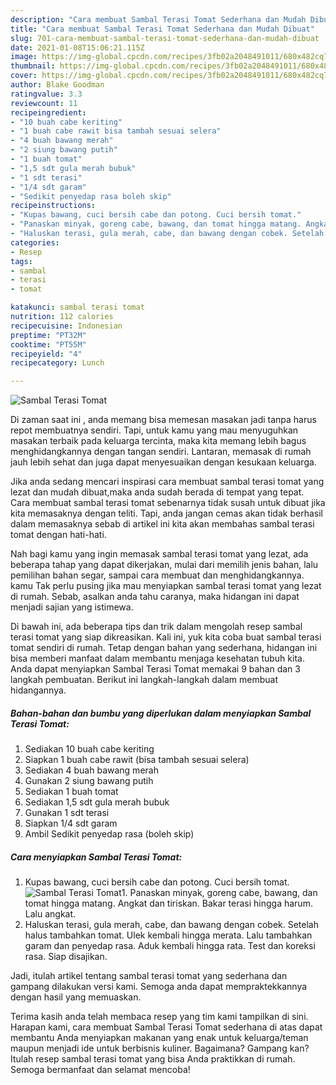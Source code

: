 ```yaml
---
description: "Cara membuat Sambal Terasi Tomat Sederhana dan Mudah Dibuat"
title: "Cara membuat Sambal Terasi Tomat Sederhana dan Mudah Dibuat"
slug: 701-cara-membuat-sambal-terasi-tomat-sederhana-dan-mudah-dibuat
date: 2021-01-08T15:06:21.115Z
image: https://img-global.cpcdn.com/recipes/3fb02a2048491011/680x482cq70/sambal-terasi-tomat-foto-resep-utama.jpg
thumbnail: https://img-global.cpcdn.com/recipes/3fb02a2048491011/680x482cq70/sambal-terasi-tomat-foto-resep-utama.jpg
cover: https://img-global.cpcdn.com/recipes/3fb02a2048491011/680x482cq70/sambal-terasi-tomat-foto-resep-utama.jpg
author: Blake Goodman
ratingvalue: 3.3
reviewcount: 11
recipeingredient:
- "10 buah cabe keriting"
- "1 buah cabe rawit bisa tambah sesuai selera"
- "4 buah bawang merah"
- "2 siung bawang putih"
- "1 buah tomat"
- "1,5 sdt gula merah bubuk"
- "1 sdt terasi"
- "1/4 sdt garam"
- "Sedikit penyedap rasa boleh skip"
recipeinstructions:
- "Kupas bawang, cuci bersih cabe dan potong. Cuci bersih tomat."
- "Panaskan minyak, goreng cabe, bawang, dan tomat hingga matang. Angkat dan tiriskan. Bakar terasi hingga harum. Lalu angkat."
- "Haluskan terasi, gula merah, cabe, dan bawang dengan cobek. Setelah halus tambahkan tomat. Ulek kembali hingga merata. Lalu tambahkan garam dan penyedap rasa. Aduk kembali hingga rata. Test dan koreksi rasa. Siap disajikan."
categories:
- Resep
tags:
- sambal
- terasi
- tomat

katakunci: sambal terasi tomat 
nutrition: 112 calories
recipecuisine: Indonesian
preptime: "PT32M"
cooktime: "PT55M"
recipeyield: "4"
recipecategory: Lunch

---
```



![Sambal Terasi Tomat](https://img-global.cpcdn.com/recipes/3fb02a2048491011/680x482cq70/sambal-terasi-tomat-foto-resep-utama.jpg)

Di zaman  saat ini , anda memang bisa memesan masakan jadi tanpa harus repot membuatnya sendiri. Tapi, untuk kamu yang mau menyuguhkan masakan terbaik pada keluarga tercinta, maka kita memang lebih bagus menghidangkannya dengan tangan sendiri. Lantaran, memasak di rumah jauh lebih sehat dan juga dapat menyesuaikan dengan kesukaan keluarga.

Jika anda sedang mencari inspirasi cara membuat sambal terasi tomat yang lezat dan mudah dibuat,maka anda sudah berada di tempat yang tepat. Cara membuat sambal terasi tomat  sebenarnya tidak susah untuk dibuat jika kita memasaknya dengan teliti. Tapi, anda jangan cemas akan tidak berhasil dalam memasaknya 
sebab di artikel ini kita akan membahas sambal terasi tomat dengan hati-hati.  



Nah bagi kamu yang ingin memasak sambal terasi tomat yang lezat, ada beberapa tahap yang dapat dikerjakan, mulai dari memilih jenis bahan, lalu pemilihan bahan segar, sampai cara membuat dan menghidangkannya. kamu Tak perlu pusing jika mau menyiapkan sambal terasi tomat yang lezat di rumah. Sebab, asalkan anda  tahu caranya, maka hidangan ini dapat menjadi sajian yang istimewa.

Di bawah ini, ada beberapa tips dan trik dalam mengolah resep sambal terasi tomat yang siap dikreasikan. Kali ini, yuk kita coba buat sambal terasi tomat sendiri di rumah. Tetap dengan bahan yang sederhana, hidangan ini bisa memberi manfaat dalam membantu menjaga kesehatan tubuh kita. Anda dapat menyiapkan Sambal Terasi Tomat memakai 9 bahan dan 3 langkah pembuatan. Berikut ini langkah-langkah dalam membuat hidangannya.

<!--inarticleads1-->

##### Bahan-bahan dan bumbu yang diperlukan dalam menyiapkan Sambal Terasi Tomat:

1. Sediakan 10 buah cabe keriting
1. Siapkan 1 buah cabe rawit (bisa tambah sesuai selera)
1. Sediakan 4 buah bawang merah
1. Gunakan 2 siung bawang putih
1. Sediakan 1 buah tomat
1. Sediakan 1,5 sdt gula merah bubuk
1. Gunakan 1 sdt terasi
1. Siapkan 1/4 sdt garam
1. Ambil Sedikit penyedap rasa (boleh skip)




<!--inarticleads2-->

##### Cara menyiapkan Sambal Terasi Tomat:

1. Kupas bawang, cuci bersih cabe dan potong. Cuci bersih tomat.
<img src="https://img-global.cpcdn.com/steps/df5e9c878825981e/160x128cq70/sambal-terasi-tomat-langkah-memasak-1-foto.jpg" alt="Sambal Terasi Tomat">1. Panaskan minyak, goreng cabe, bawang, dan tomat hingga matang. Angkat dan tiriskan. Bakar terasi hingga harum. Lalu angkat.
1. Haluskan terasi, gula merah, cabe, dan bawang dengan cobek. Setelah halus tambahkan tomat. Ulek kembali hingga merata. Lalu tambahkan garam dan penyedap rasa. Aduk kembali hingga rata. Test dan koreksi rasa. Siap disajikan.




Jadi, itulah artikel tentang  sambal terasi tomat  yang sederhana dan gampang dilakukan versi kami. Semoga anda dapat mempraktekkannya dengan hasil yang memuaskan. 

Terima kasih anda telah membaca resep yang tim kami tampilkan di sini. Harapan kami, cara membuat  Sambal Terasi Tomat sederhana di atas dapat membantu Anda menyiapkan makanan yang enak untuk keluarga/teman maupun menjadi ide untuk berbisnis kuliner. Bagaimana? Gampang kan? Itulah resep sambal terasi tomat yang bisa Anda praktikkan di rumah. Semoga bermanfaat dan selamat mencoba!

